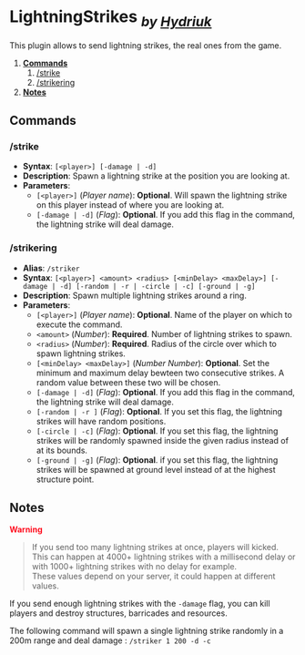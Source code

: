 # **LightningStrikes** <sub>*by [Hydriuk](https://github.com/Hydriuk)*</sub>

This plugin allows to send lightning strikes, the real ones from the game.

1. [**Commands**](#commands)
   1. [/strike](#strike)
   2. [/strikering](#strikering)
2. [**Notes**](#notes)

## **Commands**
### **/strike**
- **Syntax**: `[<player>] [-damage | -d]`
- **Description**: Spawn a lightning strike at the position you are looking at.
- **Parameters**: 
  - `[<player>]` (*Player name*): **Optional**. Will spawn the lightning strike on this player instead of where you are looking at.
  - `[-damage | -d]` (*Flag*): **Optional**. If you add this flag in the command, the lightning strike will deal damage.

### **/strikering**
- **Alias**: `/striker`
- **Syntax**: `[<player>] <amount> <radius> [<minDelay> <maxDelay>] [-damage | -d] [-random | -r | -circle | -c] [-ground | -g]`
- **Description**: Spawn multiple lightning strikes around a ring.
- **Parameters**:
  - `[<player>]` (*Player name*): **Optional**. Name of the player on which to execute the command.
  - `<amount>` (*Number*): **Required**. Number of lightning strikes to spawn.
  - `<radius>` (*Number*): **Required**. Radius of the circle over which to spawn lightning strikes.
  - `[<minDelay> <maxDelay>]` (*Number Number*): **Optional**. Set the minimum and maximum delay bewteen two consecutive strikes. A random value between these two will be chosen.
  - `[-damage | -d]` (*Flag*): **Optional**. If you add this flag in the command, the lightning strike will deal damage.
  - `[-random | -r ]` (*Flag*): **Optional**. If you set this flag, the lightning strikes will have random positions.
  - `[-circle | -c]` (*Flag*): **Optional**. If you set this flag, the lightning strikes will be randomly spawned inside the given radius instead of at its bounds.
  - `[-ground | -g]` (*Flag*): **Optional**. if you set this flag, the lightning strikes will be spawned at ground level instead of at the highest structure point.

## **Notes**

<font color="ff1021">**Warning**</font>

> If you send too many lightning strikes at once, players will kicked.  
> This can happen at 4000+ lightning strikes with a millisecond delay or with 1000+ lightning strikes with no delay for example.  
> These values depend on your server, it could happen at different values.

If you send enough lightning strikes with the `-damage` flag, you can kill players and destroy structures, barricades and resources.

The following command will spawn a single lightning strike randomly in a 200m range and deal damage : `/striker 1 200 -d -c`
